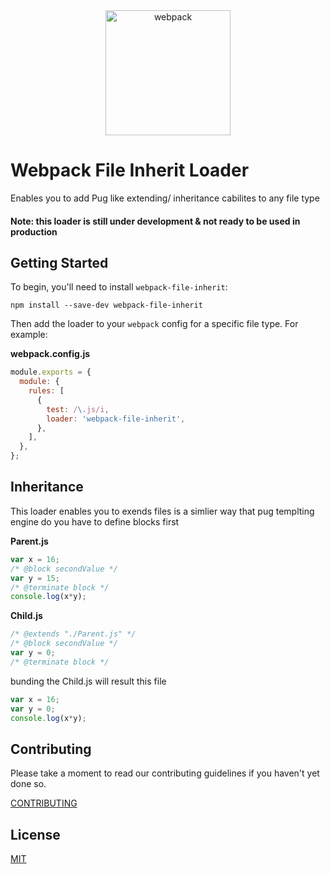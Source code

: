 
<div align="center">
  <a href="https://github.com/webpack/webpack">
    <img width="200" height="200" vspace="" hspace="25" src="https://webpack.js.org/assets/icon-square-big.svg" alt="webpack">
  </a>
</div>

# Webpack File Inherit Loader
Enables you to add Pug like extending/ inheritance cabilites to any file type

#### Note: this loader is still under development & not ready to be used in production 

## Getting Started

To begin, you'll need to install `webpack-file-inherit`:

```console
npm install --save-dev webpack-file-inherit
```

Then add the loader to your `webpack` config for a specific file type. For example:

**webpack.config.js**

```js
module.exports = {
  module: {
    rules: [
      {
        test: /\.js/i,
        loader: 'webpack-file-inherit',
      },
    ],
  },
};
```
## Inheritance 
This loader enables you to exends files is a simlier way that pug templting engine do you have to define blocks first 

**Parent.js**
```js
var x = 16;
/* @block secondValue */
var y = 15;
/* @terminate block */
console.log(x*y);
```
**Child.js**
```js
/* @extends "./Parent.js" */
/* @block secondValue */
var y = 0;
/* @terminate block */
```
bunding the Child.js will result this file
```js
var x = 16;
var y = 0;
console.log(x*y);
```
## Contributing

Please take a moment to read our contributing guidelines if you haven't yet done so.

[CONTRIBUTING](./.github/CONTRIBUTING.md)

## License

[MIT](./LICENSE)
